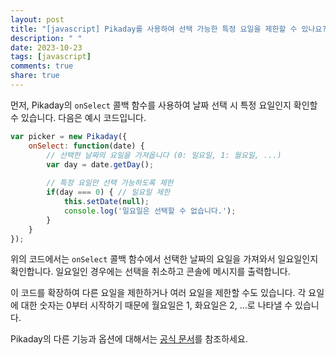 ```yaml
---
layout: post
title: "[javascript] Pikaday를 사용하여 선택 가능한 특정 요일을 제한할 수 있나요?"
description: " "
date: 2023-10-23
tags: [javascript]
comments: true
share: true
---
```


먼저, Pikaday의 `onSelect` 콜백 함수를 사용하여 날짜 선택 시 특정 요일인지 확인할 수 있습니다. 다음은 예시 코드입니다.

```javascript
var picker = new Pikaday({
    onSelect: function(date) {
        // 선택한 날짜의 요일을 가져옵니다 (0: 일요일, 1: 월요일, ...)
        var day = date.getDay();
        
        // 특정 요일만 선택 가능하도록 제한
        if(day === 0) { // 일요일 제한
            this.setDate(null);
            console.log('일요일은 선택할 수 없습니다.');
        }
    }
});
```

위의 코드에서는 `onSelect` 콜백 함수에서 선택한 날짜의 요일을 가져와서 일요일인지 확인합니다. 일요일인 경우에는 선택을 취소하고 콘솔에 메시지를 출력합니다.

이 코드를 확장하여 다른 요일을 제한하거나 여러 요일을 제한할 수도 있습니다. 각 요일에 대한 숫자는 0부터 시작하기 때문에 월요일은 1, 화요일은 2, ...로 나타낼 수 있습니다.

Pikaday의 다른 기능과 옵션에 대해서는 [공식 문서](https://github.com/Pikaday/Pikaday)를 참조하세요.